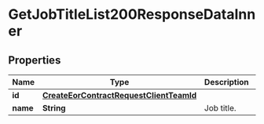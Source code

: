 

# GetJobTitleList200ResponseDataInner


## Properties

| Name | Type | Description | Notes |
|------------ | ------------- | ------------- | -------------|
|**id** | [**CreateEorContractRequestClientTeamId**](CreateEorContractRequestClientTeamId.md) |  |  |
|**name** | **String** | Job title. |  |




